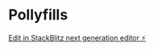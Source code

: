 # Pollyfills

[Edit in StackBlitz next generation editor ⚡️](https://stackblitz.com/~/github.com/SCBalate/Pollyfills)